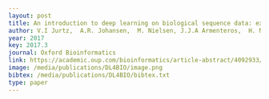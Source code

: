 ```yaml
--- 
layout: post
title: An introduction to deep learning on biological sequence data: examples and solutions
author: V.I Jurtz,  A.R. Johansen,  M. Nielsen, J.J.A Armenteros,  H. Nielsen,  C.K. Sønderby  O. Winther S.K. Sønderby
year: 2017
key: 2017.3
journal: Oxford Bioinformatics
link: https://academic.oup.com/bioinformatics/article-abstract/4092933/An-introduction-to-Deep-learning-on-biological
image: /media/publications/DL4BIO/image.png
bibtex: /media/publications/DL4BIO/bibtex.txt
type: paper
---
```

